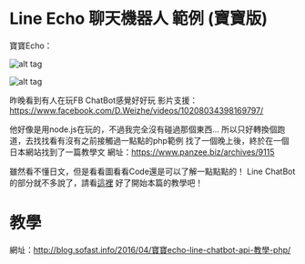 # Line Echo 聊天機器人 範例 (寶寶版)

寶寶Echo：

![alt tag](https://blog.sofast.info/wp-content/uploads/2016/04/5981e242d13db40a8d40fa351ebc9f55.png)

![alt tag](https://blog.sofast.info/wp-content/uploads/2016/04/96a3be3cf272e017046d1b2674a52bd3-8.jpg)

昨晚看到有人在玩FB ChatBot感覺好好玩
影片支援：<a href="https://www.facebook.com/D.Weizhe/videos/10208034398169797/">https://www.facebook.com/D.Weizhe/videos/10208034398169797/</a>

他好像是用node.js在玩的，不過我完全沒有碰過那個東西...
所以只好轉換個跑道，去找找看有沒有之前接觸過一點點的php範例
找了一個晚上後，終於在一個日本網站找到了一篇教學文
網址：<a href="https://www.panzee.biz/archives/9115">https://www.panzee.biz/archives/9115</a>

雖然看不懂日文，但是看看圖看看Code還是可以了解一點點點的！
Line ChatBot的部分就不多說了，請看<a href="http://technews.tw/2016/04/07/line-begins-providing-10000-bot-api-trial-accounts-prior-to-opening-up-access-to-messaging-api/">這裡</a>
好了開始本篇的教學吧！

# 教學

網址：<a href="http://blog.sofast.info/2016/04/寶寶echo-line-chatbot-api-教學-php/">http://blog.sofast.info/2016/04/寶寶echo-line-chatbot-api-教學-php/</a>
